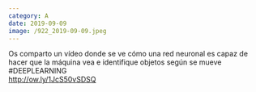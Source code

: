 ```yaml
--- 
category: A 
date: 2019-09-09 
image: /922_2019-09-09.jpeg 
--- 
```


Os comparto un vídeo donde se ve cómo una red neuronal es capaz de hacer que la máquina vea e identifique objetos según se mueve #DEEPLEARNING<br>http://ow.ly/1JcS50vSDSQ